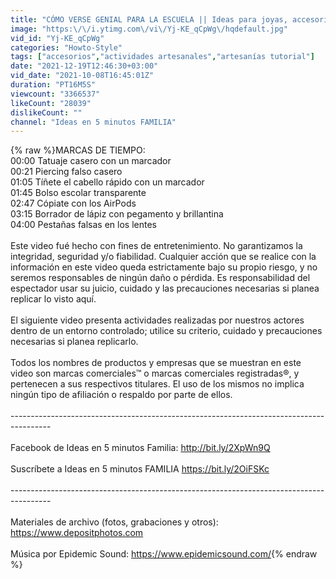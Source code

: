 ```yaml
---
title: "CÓMO VERSE GENIAL PARA LA ESCUELA || Ideas para joyas, accesorios y trucos de belleza caseros"
image: "https:\/\/i.ytimg.com\/vi\/Yj-KE_qCpWg\/hqdefault.jpg"
vid_id: "Yj-KE_qCpWg"
categories: "Howto-Style"
tags: ["accesorios","actividades artesanales","artesanías tutorial"]
date: "2021-12-19T12:46:30+03:00"
vid_date: "2021-10-08T16:45:01Z"
duration: "PT16M5S"
viewcount: "3366537"
likeCount: "28039"
dislikeCount: ""
channel: "Ideas en 5 minutos FAMILIA"
---
```

{% raw %}MARCAS DE TIEMPO:<br />00:00 Tatuaje casero con un marcador<br />00:21 Piercing falso casero<br />01:05 Tíñete el cabello rápido con un marcador<br />01:45 Bolso escolar transparente<br />02:47 Cópiate con los AirPods<br />03:15 Borrador de lápiz con pegamento y brillantina<br />04:00 Pestañas falsas en los lentes<br /><br />Este video fué hecho con fines de entretenimiento. No garantizamos la integridad, seguridad y/o fiabilidad. Cualquier acción que se realice con la información en este video queda estrictamente bajo su propio riesgo, y no seremos responsables de ningún daño o pérdida. Es responsabilidad del espectador usar su juicio, cuidado y las precauciones necesarias si planea replicar lo visto aquí.<br /><br />El siguiente video presenta actividades realizadas por nuestros actores dentro de un entorno controlado; utilice su criterio, cuidado y precauciones necesarias si planea replicarlo. <br /><br />Todos los nombres de productos y empresas que se muestran en este video son marcas comerciales™ o marcas comerciales registradas®, y pertenecen a sus respectivos titulares. El uso de los mismos no implica ningún tipo de afiliación o respaldo por parte de ellos.<br /><br />----------------------------------------------------------------------------------------<br /><br />Facebook de Ideas en 5 minutos Familia: <a rel="nofollow" target="blank" href="http://bit.ly/2XpWn9Q">http://bit.ly/2XpWn9Q</a><br /> <br />Suscríbete a Ideas en 5 minutos FAMILIA <a rel="nofollow" target="blank" href="https://bit.ly/2OiFSKc">https://bit.ly/2OiFSKc</a><br /><br />----------------------------------------------------------------------------------------<br /><br />Materiales de archivo (fotos, grabaciones y otros):<br /><a rel="nofollow" target="blank" href="https://www.depositphotos.com">https://www.depositphotos.com</a><br /> <br />Música por Epidemic Sound: <a rel="nofollow" target="blank" href="https://www.epidemicsound.com/">https://www.epidemicsound.com/</a>{% endraw %}
